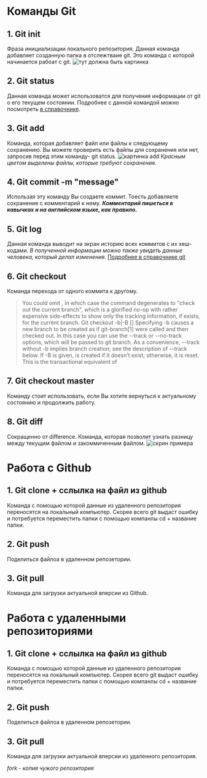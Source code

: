 # Команды Git #
## 1. Git init ##

Фраза инициализации локального репозитория. Данная команда добавляет созданную папка в отслежтваие git. Это команда с которой начинается рабоат с git.
![тут должна быть картинка](gitinit.png)
## 2. Git status ##
Данная команда может использоватся  для получения информации от git о его текущем состоянии. Подробнее с данной командой можно посмотреть  [в справочнике](https://git-scm.com/docs/git-status).

## 3. Git add ##
Команда, которая добавляет файл или файлы к следующему сохранению. Вы можете проверить есть файлы для сохранения или нет, запросив перед этим команду- git status. 
![картинка add](gitadd.png)
*Красным цветом выделены файлы, которые требуют сохранения.* 
## 4. Git commit -m "message" ## 
Использая эту команду Вы создаете коммит. Тоесть добавляете сохранение с комментарий к нему. ***Комментарий пишеться в кавычках и на английском языке, как правило.***

## 5. Git log ##
Данная команда выводит на экран историю всех коммитов с их хеш-кодами. *В полученной информации можно также увидеть данные человека, который делал изменения*. [Подробнее в справочнике git](https://git-scm.com/docs/git-log)

## 6. Git checkout ##

Команда перехода от одного коммита к другому. 
>You could omit <branch>, in which case the command degenerates to "check out the current branch", which is a glorified no-op with rather expensive side-effects to show only the tracking information, if exists, for the current branch. 
Git checkout -b|-B <new-branch> [<start-point>]
Specifying -b causes a new branch to be created as if git-branch[1] were called and then checked out. In this case you can use the --track or --no-track options, which will be passed to git branch. As a convenience, --track without -b implies branch creation; see the description of --track below.
If -B is given, <new-branch> is created if it doesn’t exist; otherwise, it is reset. This is the transactional equivalent of
## 7. Git checkout master ##
Команду стоит использовать, если Вы хотите вернуться к актуальному состоянию  и продолжить работу. 
## 8. Git diff ##
Сокращенно от difference. Команда, которая позволит узнать разницу между текущим файлом и закоммиченным файлом. 
![скрин примера](gitdiff.png)


# Работа с Github #

## 1. Git clone + сслылка на файл из github ##
Команда с помощью которой данные из удаленного репозитория переносятся на локальный компьютер. 
Скорее всего git выдаст ошибку и потребуется переместить папки с помощью компанлы cd + название папки. 

## 2. Git push ## 
Поделиться файлоа в удаленном репозетории. 

## 3. Git pull ## 
Команда для загрузки актуальной вперсии из Github. 



# Работа с удаленными репозиториями #

## 1. Git clone + сслылка на файл из github ##
Команда с помощью которой данные из удаленного репозитория переносятся на локальный компьютер. 
Скорее всего git выдаст ошибку и потребуется переместить папки с помощью компанлы cd + название папки. 

## 2. Git push ## 
Поделиться файлоа в удаленном репозетории. 

## 3. Git pull ## 
Команда для загрузки актуальной вперсии из удаленного репозитория. 

*fork - копия чужого репозитория* 